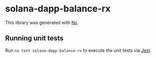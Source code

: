 # solana-dapp-balance-rx

This library was generated with [Nx](https://nx.dev).

## Running unit tests

Run `nx test solana-dapp-balance-rx` to execute the unit tests via [Jest](https://jestjs.io).
